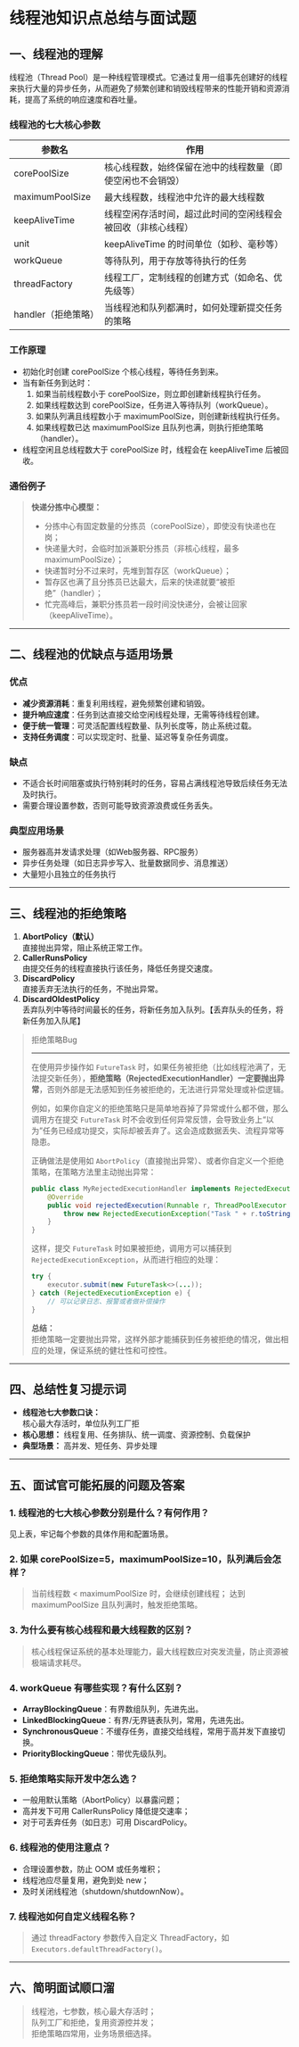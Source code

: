 # 线程池知识点总结与面试题

## 一、线程池的理解

线程池（Thread Pool）是一种线程管理模式。它通过复用一组事先创建好的线程来执行大量的异步任务，从而避免了频繁创建和销毁线程带来的性能开销和资源消耗，提高了系统的响应速度和吞吐量。

### 线程池的七大核心参数

| 参数名              | 作用                                                         |
| ------------------- | ------------------------------------------------------------ |
| corePoolSize        | 核心线程数，始终保留在池中的线程数量（即使空闲也不会销毁）   |
| maximumPoolSize     | 最大线程数，线程池中允许的最大线程数                         |
| keepAliveTime       | 线程空闲存活时间，超过此时间的空闲线程会被回收（非核心线程） |
| unit                | keepAliveTime 的时间单位（如秒、毫秒等）                     |
| workQueue           | 等待队列，用于存放等待执行的任务                             |
| threadFactory       | 线程工厂，定制线程的创建方式（如命名、优先级等）             |
| handler（拒绝策略） | 当线程池和队列都满时，如何处理新提交任务的策略               |

### 工作原理

- 初始化时创建 corePoolSize 个核心线程，等待任务到来。
- 当有新任务到达时：
  1. 如果当前线程数小于 corePoolSize，则立即创建新线程执行任务。
  2. 如果线程数达到 corePoolSize，任务进入等待队列（workQueue）。
  3. 如果队列满且线程数小于 maximumPoolSize，则创建新线程执行任务。
  4. 如果线程数已达 maximumPoolSize 且队列也满，则执行拒绝策略（handler）。
- 线程空闲且总线程数大于 corePoolSize 时，线程会在 keepAliveTime 后被回收。

### 通俗例子

> **快递分拣中心模型：**
>
> - 分拣中心有固定数量的分拣员（corePoolSize），即使没有快递也在岗；
> - 快递量大时，会临时加派兼职分拣员（非核心线程，最多 maximumPoolSize）；
> - 快递暂时分不过来时，先堆到暂存区（workQueue）；
> - 暂存区也满了且分拣员已达最大，后来的快递就要“被拒绝”（handler）；
> - 忙完高峰后，兼职分拣员若一段时间没快递分，会被让回家（keepAliveTime）。

---

## 二、线程池的优缺点与适用场景

### 优点
- **减少资源消耗**：重复利用线程，避免频繁创建和销毁。
- **提升响应速度**：任务到达直接交给空闲线程处理，无需等待线程创建。
- **便于统一管理**：可灵活配置线程数量、队列长度等，防止系统过载。
- **支持任务调度**：可以实现定时、批量、延迟等复杂任务调度。

### 缺点
- 不适合长时间阻塞或执行特别耗时的任务，容易占满线程池导致后续任务无法及时执行。
- 需要合理设置参数，否则可能导致资源浪费或任务丢失。

### 典型应用场景
- 服务器高并发请求处理（如Web服务器、RPC服务）
- 异步任务处理（如日志异步写入、批量数据同步、消息推送）
- 大量短小且独立的任务执行

---

## 三、线程池的拒绝策略

1. **AbortPolicy（默认）**  
   直接抛出异常，阻止系统正常工作。
2. **CallerRunsPolicy**  
   由提交任务的线程直接执行该任务，降低任务提交速度。
3. **DiscardPolicy**  
   直接丢弃无法执行的任务，不抛出异常。
4. **DiscardOldestPolicy**  
   丢弃队列中等待时间最长的任务，将新任务加入队列。【丢弃队头的任务，将新任务加入队尾】

> 拒绝策略Bug
>
> ---
>
> 在使用异步操作如 `FutureTask` 时，如果任务被拒绝（比如线程池满了，无法提交新任务），**拒绝策略（RejectedExecutionHandler）一定要抛出异常**，否则外部是无法感知到任务被拒绝的，无法进行异常处理或补偿逻辑。
>
> 例如，如果你自定义的拒绝策略只是简单地吞掉了异常或什么都不做，那么调用方在提交 `FutureTask` 时不会收到任何异常反馈，会导致业务上“以为”任务已经成功提交，实际却被丢弃了。这会造成数据丢失、流程异常等隐患。
>
> 正确做法是使用如 `AbortPolicy`（直接抛出异常）、或者你自定义一个拒绝策略，在策略方法里主动抛出异常：
>
> ```java
> public class MyRejectedExecutionHandler implements RejectedExecutionHandler {
>     @Override
>     public void rejectedExecution(Runnable r, ThreadPoolExecutor executor) {
>         throw new RejectedExecutionException("Task " + r.toString() + " rejected from " + executor.toString());
>     }
> }
> ```
>
> 这样，提交 `FutureTask` 时如果被拒绝，调用方可以捕获到 `RejectedExecutionException`，从而进行相应的处理：
>
> ```java
> try {
>     executor.submit(new FutureTask<>(...));
> } catch (RejectedExecutionException e) {
>     // 可以记录日志、报警或者做补偿操作
> }
> ```
>
> **总结：**  
> 拒绝策略一定要抛出异常，这样外部才能捕获到任务被拒绝的情况，做出相应的处理，保证系统的健壮性和可控性。

---

## 四、总结性复习提示词

- **线程池七大参数口诀：**  
  核心最大存活时，单位队列工厂拒
- **核心思想：** 线程复用、任务排队、统一调度、资源控制、负载保护
- **典型场景：** 高并发、短任务、异步处理

---

## 五、面试官可能拓展的问题及答案

### 1. 线程池的七大核心参数分别是什么？有何作用？
见上表，牢记每个参数的具体作用和配置场景。

### 2. 如果 corePoolSize=5，maximumPoolSize=10，队列满后会怎样？
> 当前线程数 < maximumPoolSize 时，会继续创建线程；
> 达到 maximumPoolSize 且队列满时，触发拒绝策略。

### 3. 为什么要有核心线程和最大线程数的区别？
> 核心线程保证系统的基本处理能力，最大线程数应对突发流量，防止资源被极端请求耗尽。

### 4. workQueue 有哪些实现？有什么区别？
- **ArrayBlockingQueue**：有界数组队列，先进先出。
- **LinkedBlockingQueue**：有界/无界链表队列，常用，先进先出。
- **SynchronousQueue**：不缓存任务，直接交给线程，常用于高并发下直接切换。
- **PriorityBlockingQueue**：带优先级队列。

### 5. 拒绝策略实际开发中怎么选？
- 一般用默认策略（AbortPolicy）以暴露问题；
- 高并发下可用 CallerRunsPolicy 降低提交速率；
- 对于可丢弃任务（如日志）可用 DiscardPolicy。

### 6. 线程池的使用注意点？
- 合理设置参数，防止 OOM 或任务堆积；
- 线程池应尽量复用，避免到处 new；
- 及时关闭线程池（shutdown/shutdownNow）。

### 7. 线程池如何自定义线程名称？
> 通过 threadFactory 参数传入自定义 ThreadFactory，如 `Executors.defaultThreadFactory()`。

---

## 六、简明面试顺口溜

> 线程池，七参数，核心最大存活时；  
> 队列工厂和拒绝，复用资源控并发；  
> 拒绝策略四常用，业务场景细选择。